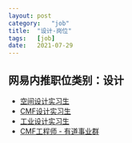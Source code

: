 ```yaml
---
layout:	post
category:	"job"
title:	"设计-岗位"
tags:	[job]
date:	2021-07-29
---
```

## 网易内推职位类别：设计
- [空间设计实习生](http://mobile.bole.netease.com/bole/boleDetail?id=32655&employeeId=346f03c3cda5f04c&key=all)
- [CMF设计实习生 ](http://mobile.bole.netease.com/bole/boleDetail?id=32628&employeeId=346f03c3cda5f04c&key=all)
- [工业设计实习生](http://mobile.bole.netease.com/bole/boleDetail?id=13957&employeeId=346f03c3cda5f04c&key=all)
- [CMF工程师 - 有道事业群](http://mobile.bole.netease.com/bole/boleDetail?id=23230&employeeId=346f03c3cda5f04c&key=all)
